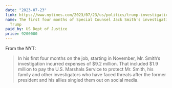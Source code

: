 ```yaml
---
date: "2023-07-23"
link: https://www.nytimes.com/2023/07/23/us/politics/trump-investigations-jack-smith-justice-department.html
name: The first four months of Special Counsel Jack Smith's investigations into Donald
  Trump
paid_by: US Dept of Justice
price: 9200000
---
```


From the NYT:

> In his first four months on the job, starting in November, Mr. Smith’s investigation incurred expenses of $9.2 million. That included $1.9 million to pay the U.S. Marshals Service to protect Mr. Smith, his family and other investigators who have faced threats after the former president and his allies singled them out on social media.
